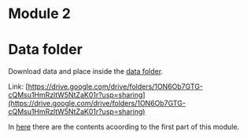 Module 2
===


# Data folder

Download data and place inside the [data folder](data/).

Link: [https://drive.google.com/drive/folders/1ON6Ob7GTG-cQMsu1HmRzltW5NtZaK01r?usp=sharing](https://drive.google.com/drive/folders/1ON6Ob7GTG-cQMsu1HmRzltW5NtZaK01r?usp=sharing)

In [here](feature_extraction_and_feature_selection/) there are the contents acoording to the first part of this module.